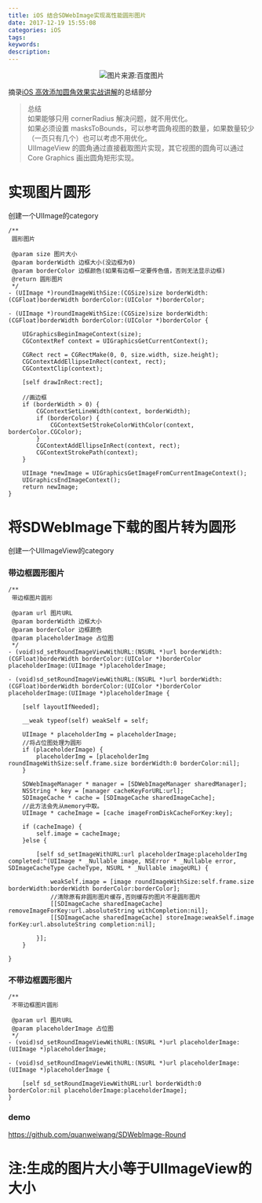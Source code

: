 ```yaml
---
title: iOS 结合SDWebImage实现高性能圆形图片
date: 2017-12-19 15:55:08
categories: iOS
tags:
keywords:
description:
---
```


<div align=center>

![图片来源:百度图片](http://ojgg6fpio.bkt.clouddn.com/9a627c10ff7cf1169c2a4685e4ddb1bf.jpeg?imageMogr2/thumbnail/!50p)

</div>
<!--more-->

摘录[iOS 高效添加圆角效果实战讲解](https://www.jianshu.com/p/f970872fdc22)的总结部分

> 总结  
如果能够只用 cornerRadius 解决问题，就不用优化。  
如果必须设置 masksToBounds，可以参考圆角视图的数量，如果数量较少（一页只有几个）也可以考虑不用优化。  
UIImageView 的圆角通过直接截取图片实现，其它视图的圆角可以通过 Core Graphics 画出圆角矩形实现。

# 实现图片圆形  

创建一个UIImage的category


```
/**
 圆形图片

 @param size 图片大小
 @param borderWidth 边框大小(没边框为0)
 @param borderColor 边框颜色(如果有边框一定要传色值，否则无法显示边框)
 @return 圆形图片
 */
- (UIImage *)roundImageWithSize:(CGSize)size borderWidth:(CGFloat)borderWidth borderColor:(UIColor *)borderColor;
```


```
- (UIImage *)roundImageWithSize:(CGSize)size borderWidth:(CGFloat)borderWidth borderColor:(UIColor *)borderColor {
    
    UIGraphicsBeginImageContext(size);
    CGContextRef context = UIGraphicsGetCurrentContext();
    
    CGRect rect = CGRectMake(0, 0, size.width, size.height);
    CGContextAddEllipseInRect(context, rect);
    CGContextClip(context);
    
    [self drawInRect:rect];
    
    //画边框
    if (borderWidth > 0) {
        CGContextSetLineWidth(context, borderWidth);
        if (borderColor) {
            CGContextSetStrokeColorWithColor(context, borderColor.CGColor);
        }
        CGContextAddEllipseInRect(context, rect);
        CGContextStrokePath(context);
    }

    UIImage *newImage = UIGraphicsGetImageFromCurrentImageContext();
    UIGraphicsEndImageContext();
    return newImage;
}
```
# 将SDWebImage下载的图片转为圆形

创建一个UIImageView的category


### 带边框圆形图片
```
/**
 带边框图片圆形

 @param url 图片URL
 @param borderWidth 边框大小
 @param borderColor 边框颜色
 @param placeholderImage 占位图
 */
- (void)sd_setRoundImageViewWithURL:(NSURL *)url borderWidth:(CGFloat)borderWidth borderColor:(UIColor *)borderColor placeholderImage:(UIImage *)placeholderImage;
```


```
- (void)sd_setRoundImageViewWithURL:(NSURL *)url borderWidth:(CGFloat)borderWidth borderColor:(UIColor *)borderColor placeholderImage:(UIImage *)placeholderImage {
    
    [self layoutIfNeeded];
    
    __weak typeof(self) weakSelf = self;
    
    UIImage * placeholderImg = placeholderImage;
    //将占位图处理为圆形
    if (placeholderImage) {
        placeholderImg = [placeholderImg roundImageWithSize:self.frame.size borderWidth:0 borderColor:nil];
    }
    
    SDWebImageManager * manager = [SDWebImageManager sharedManager];
    NSString * key = [manager cacheKeyForURL:url];
    SDImageCache * cache = [SDImageCache sharedImageCache];
    //此方法会先从memory中取。
    UIImage * cacheImage = [cache imageFromDiskCacheForKey:key];
    
    if (cacheImage) {
        self.image = cacheImage;
    }else {
        
        [self sd_setImageWithURL:url placeholderImage:placeholderImg completed:^(UIImage * _Nullable image, NSError * _Nullable error, SDImageCacheType cacheType, NSURL * _Nullable imageURL) {
            
            weakSelf.image = [image roundImageWithSize:self.frame.size borderWidth:borderWidth borderColor:borderColor];
            //清除原有非圆形图片缓存,否则缓存的图片不是圆形图片
            [[SDImageCache sharedImageCache] removeImageForKey:url.absoluteString withCompletion:nil];
            [[SDImageCache sharedImageCache] storeImage:weakSelf.image forKey:url.absoluteString completion:nil];
            
        }];
    }
    
}
```

### 不带边框圆形图片
```
/**
 不带边框图片圆形

 @param url 图片URL
 @param placeholderImage 占位图
 */
- (void)sd_setRoundImageViewWithURL:(NSURL *)url placeholderImage:(UIImage *)placeholderImage;
```
```
- (void)sd_setRoundImageViewWithURL:(NSURL *)url placeholderImage:(UIImage *)placeholderImage {
    
    [self sd_setRoundImageViewWithURL:url borderWidth:0 borderColor:nil placeholderImage:placeholderImage];
}
```

### demo
https://github.com/quanweiwang/SDWebImage-Round

# 注:生成的图片大小等于UIImageView的大小
